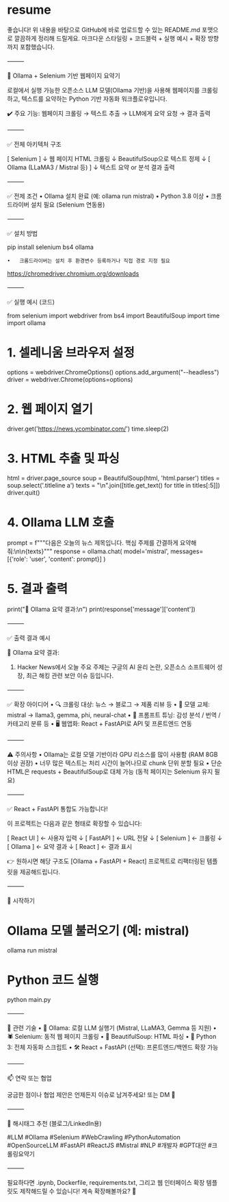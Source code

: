 # resume
좋습니다! 위 내용을 바탕으로 GitHub에 바로 업로드할 수 있는 README.md 포맷으로 깔끔하게 정리해 드릴게요.
마크다운 스타일링 + 코드블럭 + 실행 예시 + 확장 방향까지 포함했습니다.

⸻

🧠 Ollama + Selenium 기반 웹페이지 요약기

로컬에서 실행 가능한 오픈소스 LLM 모델(Ollama 기반)을 사용해
웹페이지를 크롤링하고, 텍스트를 요약하는 Python 기반 자동화 워크플로우입니다.

✔️ 주요 기능:
웹페이지 크롤링 → 텍스트 추출 → LLM에게 요약 요청 → 결과 출력

⸻

✅ 전체 아키텍처 구조

[ Selenium ]
    ↓
웹 페이지 HTML 크롤링
    ↓
BeautifulSoup으로 텍스트 정제
    ↓
[ Ollama (LLaMA3 / Mistral 등) ]
    ↓
텍스트 요약 or 분석 결과 출력


⸻

✅ 전제 조건
	•	Ollama 설치 완료
(예: ollama run mistral)
	•	Python 3.8 이상
	•	크롬드라이버 설치 필요 (Selenium 연동용)

⸻

✅ 설치 방법

pip install selenium bs4 ollama

	•	크롬드라이버는 설치 후 환경변수 등록하거나 직접 경로 지정 필요
https://chromedriver.chromium.org/downloads

⸻

✅ 실행 예시 (코드)

from selenium import webdriver
from bs4 import BeautifulSoup
import time
import ollama

# 1. 셀레니움 브라우저 설정
options = webdriver.ChromeOptions()
options.add_argument("--headless")
driver = webdriver.Chrome(options=options)

# 2. 웹 페이지 열기
driver.get('https://news.ycombinator.com/')
time.sleep(2)

# 3. HTML 추출 및 파싱
html = driver.page_source
soup = BeautifulSoup(html, 'html.parser')
titles = soup.select('.titleline a')
texts = "\n".join([title.get_text() for title in titles[:5]])
driver.quit()

# 4. Ollama LLM 호출
prompt = f"""다음은 오늘의 뉴스 제목입니다. 핵심 주제를 간결하게 요약해줘:\n\n{texts}"""
response = ollama.chat(
    model='mistral',
    messages=[{'role': 'user', 'content': prompt}]
)

# 5. 결과 출력
print("💬 Ollama 요약 결과:\n")
print(response['message']['content'])


⸻

✅ 출력 결과 예시

💬 Ollama 요약 결과:

1. Hacker News에서 오늘 주요 주제는 구글의 AI 윤리 논란, 오픈소스 소프트웨어 성장, 최근 해킹 관련 보안 이슈 등입니다.


⸻

✅ 확장 아이디어
	•	🔍 크롤링 대상: 뉴스 → 블로그 → 제품 리뷰 등
	•	🧠 모델 교체: mistral → llama3, gemma, phi, neural-chat
	•	🎯 프롬프트 튜닝: 감성 분석 / 번역 / 카테고리 분류 등
	•	🖥️ 웹앱화: React + FastAPI로 API 및 프론트엔드 연동

⸻

⚠️ 주의사항
	•	Ollama는 로컬 모델 기반이라 GPU 리소스를 많이 사용함 (RAM 8GB 이상 권장)
	•	너무 많은 텍스트는 처리 시간이 늘어나므로 chunk 단위 분할 필요
	•	단순 HTML은 requests + BeautifulSoup로 대체 가능
(동적 페이지는 Selenium 유지 필요)

⸻

✅ React + FastAPI 통합도 가능합니다!

이 프로젝트는 다음과 같은 형태로 확장할 수 있습니다:

[ React UI ] ← 사용자 입력
     ↓
[ FastAPI ] ← URL 전달
     ↓
[ Selenium ] ← 크롤링
     ↓
[ Ollama ] ← 요약 결과
     ↓
[ React ] ← 결과 표시

👉 원하시면 해당 구조도 [Ollama + FastAPI + React] 프로젝트로 리팩터링된 템플릿을 제공해드립니다.

⸻

🏁 시작하기

# Ollama 모델 불러오기 (예: mistral)
ollama run mistral

# Python 코드 실행
python main.py


⸻

📂 관련 기술
	•	🧠 Ollama: 로컬 LLM 실행기 (Mistral, LLaMA3, Gemma 등 지원)
	•	🕷️ Selenium: 동적 웹 페이지 크롤링
	•	🥣 BeautifulSoup: HTML 파싱
	•	🐍 Python 3: 전체 자동화 스크립트
	•	🛠️ React + FastAPI (선택): 프론트엔드/백엔드 확장 가능

⸻

📫 연락 또는 협업

궁금한 점이나 협업 제안은 언제든지 이슈로 남겨주세요!
또는 DM 📩

⸻

🧵 해시태그 추천 (블로그/LinkedIn용)

#LLM #Ollama #Selenium #WebCrawling #PythonAutomation #OpenSourceLLM
#FastAPI #ReactJS #Mistral #NLP #개발자 #GPT대안 #크롤링요약기


⸻

필요하다면 .ipynb, Dockerfile, requirements.txt, 그리고 웹 인터페이스 확장 템플릿도 제작해드릴 수 있습니다!
계속 확장해볼까요? 🚀